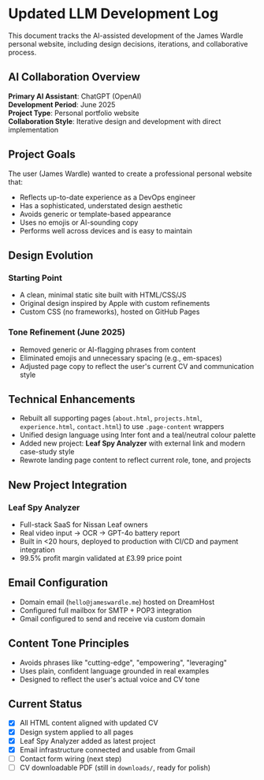 # Updated LLM Development Log

This document tracks the AI-assisted development of the James Wardle personal website, including design decisions, iterations, and collaborative process.

## AI Collaboration Overview

**Primary AI Assistant**: ChatGPT (OpenAI)  
**Development Period**: June 2025  
**Project Type**: Personal portfolio website  
**Collaboration Style**: Iterative design and development with direct implementation

## Project Goals

The user (James Wardle) wanted to create a professional personal website that:

- Reflects up-to-date experience as a DevOps engineer
- Has a sophisticated, understated design aesthetic
- Avoids generic or template-based appearance
- Uses no emojis or AI-sounding copy
- Performs well across devices and is easy to maintain

## Design Evolution

### Starting Point
- A clean, minimal static site built with HTML/CSS/JS
- Original design inspired by Apple with custom refinements
- Custom CSS (no frameworks), hosted on GitHub Pages

### Tone Refinement (June 2025)
- Removed generic or AI-flagging phrases from content
- Eliminated emojis and unnecessary spacing (e.g., em-spaces)
- Adjusted page copy to reflect the user's current CV and communication style

## Technical Enhancements

- Rebuilt all supporting pages (`about.html`, `projects.html`, `experience.html`, `contact.html`) to use `.page-content` wrappers
- Unified design language using Inter font and a teal/neutral colour palette
- Added new project: **Leaf Spy Analyzer** with external link and modern case-study style
- Rewrote landing page content to reflect current role, tone, and projects

## New Project Integration

### Leaf Spy Analyzer
- Full-stack SaaS for Nissan Leaf owners
- Real video input → OCR → GPT-4o battery report
- Built in <20 hours, deployed to production with CI/CD and payment integration
- 99.5% profit margin validated at £3.99 price point

## Email Configuration

- Domain email (`hello@jameswardle.me`) hosted on DreamHost
- Configured full mailbox for SMTP + POP3 integration
- Gmail configured to send and receive via custom domain

## Content Tone Principles

- Avoids phrases like "cutting-edge", "empowering", "leveraging"
- Uses plain, confident language grounded in real examples
- Designed to reflect the user's actual voice and CV tone

## Current Status

- [x] All HTML content aligned with updated CV
- [x] Design system applied to all pages
- [x] Leaf Spy Analyzer added as latest project
- [x] Email infrastructure connected and usable from Gmail
- [ ] Contact form wiring (next step)
- [ ] CV downloadable PDF (still in `downloads/`, ready for polish)